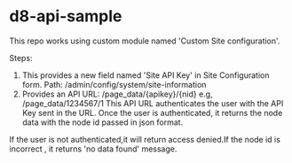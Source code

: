 # d8-api-sample

This repo works using custom module named 'Custom Site configuration'.

Steps:
1. This provides a new field named 'Site API Key' in Site Configuration form.
Path: /admin/config/system/site-information
2. Provides an API URL: /page_data/{apikey}/{nid}
e.g, /page_data/1234567/1
This API URL authenticates the user with the API Key sent in the URL.
Once the user is authenticated, it returns the node data with the node id passed in json format.

If the user is not authenticated,it will return access denied.If the node id is incorrect , it returns 'no data found' message.
